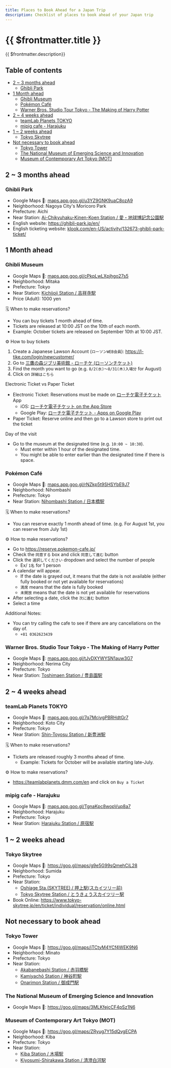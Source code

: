 ```yaml
---
title: Places to Book Ahead for a Japan Trip
description: Checklist of places to book ahead of your Japan trip
---
```


# {{ $frontmatter.title }}

{{ $frontmatter.description}}


## Table of contents <!-- omit in toc -->

* [2 ~ 3 months ahead](#2--3-months-ahead)
  * [Ghibli Park](#ghibli-park)
* [1 Month ahead](#1-month-ahead)
  * [Ghibli Museum](#ghibli-museum)
  * [Pokémon Café](#pokémon-café)
  * [Warner Bros. Studio Tour Tokyo - The Making of Harry Potter](#warner-bros-studio-tour-tokyo---the-making-of-harry-potter)
* [2 ~ 4 weeks ahead](#2--4-weeks-ahead)
  * [teamLab Planets TOKYO](#teamlab-planets-tokyo)
  * [mipig cafe - Harajuku](#mipig-cafe---harajuku)
* [1 ~ 2 weeks ahead](#1--2-weeks-ahead)
  * [Tokyo Skytree](#tokyo-skytree)
* [Not necessary to book ahead](#not-necessary-to-book-ahead)
  * [Tokyo Tower](#tokyo-tower)
  * [The National Museum of Emerging Science and Innovation](#the-national-museum-of-emerging-science-and-innovation)
  * [Museum of Contemporary Art Tokyo (MOT)](#museum-of-contemporary-art-tokyo-mot)


## 2 ~ 3 months ahead


### Ghibli Park

* Google Maps 📍: [maps.app.goo.gl/u3YZ9GNK9uaC8ozA9](https://maps.app.goo.gl/u3YZ9GNK9uaC8ozA9)
* Neighborhood: Nagoya City's Moricoro Park
* Prefecture: Aichi
* Near Station: [Ai-Chikyuhaku-Kinen-Koen Station / 愛・地球博記念公園駅](https://goo.gl/maps/34rFhnEzSYYrm5JS8)
* English website: <https://ghibli-park.jp/en/>
* English ticketing website: [klook.com/en-US/activity/132673-ghibli-park-ticket/](https://www.klook.com/en-US/activity/132673-ghibli-park-ticket/)


## 1 Month ahead


### Ghibli Museum

* Google Maps 📍: [maps.app.goo.gl/cPkpLwLXpjhgo27s5](https://maps.app.goo.gl/cPkpLwLXpjhgo27s5)
* Neighborhood: Mitaka
* Prefecture: Tokyo
* Near Station: [Kichijoji Station / 吉祥寺駅](https://goo.gl/maps/WQJuVeZ6yWzZzwL26)
* Price (Adult): 1000 yen

🗓️ When to make reservations?
* You can buy tickets 1 month ahead of time.
* Tickets are released at 10:00 JST on the 10th of each month.
* Example: October tickets are released on September 10th at 10:00 JST.

⚙️ How to buy tickets
1. Create a Japanese Lawson Account (`ローソンWEB会員`): <https://l-tike.com/login/newcustomer/>
1. Go to [三鷹の森ジブリ美術館 - ローチケ (ローソンチケット)](https://l-tike.com/ghibli/)
1. Find the month you want to go (e.g. `8/2(水)～8/31(木)入場分` for August)
1. Click on `詳細はこちら`

Electronic Ticket vs Paper Ticket
* Electronic Ticket: Reservations must be made on [ローチケ電子チケット](https://l-tike.com/e-tike/navi/guide/configuration.html) App
  * iOS: [ローチケ電子チケット on the App Store](https://apps.apple.com/us/app/id1175974437)
  * Google Play: [ローチケ電子チケット - Apps on Google Play](https://play.google.com/store/apps/details?id=jp.lhe.ebillet&hl=en)
* Paper Ticket: Reserve online and then go to a Lawson store to print out the ticket

Day of the visit
* Go to the museum at the designated time (e.g. `10:00 ~ 10:30`).
  * Must enter within 1 hour of the designated time.
  * You might be able to enter earlier than the designated time if there is space.


### Pokémon Café

* Google Maps 📍: [maps.app.goo.gl/rNZkp5t9SHSYbE9J7](https://maps.app.goo.gl/rNZkp5t9SHSYbE9J7)
* Neighborhood: Nihombashi
* Prefecture: Tokyo
* Near Station: [Nihombashi Station / 日本橋駅](https://goo.gl/maps/saACJmzrkjbL3LJ66)

🗓️ When to make reservations?
* You can reserve exactly 1 month ahead of time. (e.g. For August 1st, you can reserve from July 1st)

⚙️ How to make reservations?
* Go to <https://reserve.pokemon-cafe.jp/>
* Check the `同意する` box and click `同意して進む` button
* Click the `選択してください` dropdown and select the number of people
  * Ex/ `1名` for 1 person
* A calendar will appear.
  * If the date is grayed out, it means that the date is not available (either fully booked or not yet available for reservations)
  * `満席` means that the date is fully booked
  * `未開放` means that the date is not yet available for reservations
* After selecting a date, click the `次に進む` button
* Select a time

Additional Notes:
* You can try calling the cafe to see if there are any cancellations on the day of.
  * `+81 0362623439`


### Warner Bros. Studio Tour Tokyo - The Making of Harry Potter

* Google Maps 📍: [maps.app.goo.gl/tJvDXYWYSN1auw3G7](https://maps.app.goo.gl/tJvDXYWYSN1auw3G7)
* Neighborhood: Nerima City
* Prefecture: Tokyo
* Near Station: [Toshimaen Station / 豊島園駅](https://goo.gl/maps/AVu7kfEuq5HzbD3Q9)


## 2 ~ 4 weeks ahead


### teamLab Planets TOKYO

* Google Maps 📍: [maps.app.goo.gl/7q7McjvgPBRHdtGr7](https://maps.app.goo.gl/7q7McjvgPBRHdtGr7)
* Neighborhood: Koto City
* Prefecture: Tokyo
* Near Station: [Shin-Toyosu Station / 新豊洲駅](https://goo.gl/maps/D28H5c61SMYksVCd8)

🗓️ When to make reservations?
* Tickets are released roughly 3 months ahead of time.
  * Example: Tickets for October will be available starting late-July.

⚙️ How to make reservations?
* <https://teamlabplanets.dmm.com/en> and click on `Buy a Ticket`


### mipig cafe - Harajuku

* Google Maps 📍: [maps.app.goo.gl/TgnaKpc8wopVup8a7](https://maps.app.goo.gl/TgnaKpc8wopVup8a7)
* Neighborhood: Harajuku
* Prefecture: Tokyo
* Near Station: [Harajuku Station / 原宿駅](https://goo.gl/maps/2CpxRP6T6kVZYivn6)


## 1 ~ 2 weeks ahead


### Tokyo Skytree

* Google Maps 📍: <https://goo.gl/maps/g9e5G99sQmehCiL28>
* Neighborhood: Sumida
* Prefecture: Tokyo
* Near Station:
  * [Oshiage Sta.(SKYTREE) / 押上駅(スカイツリー前)](https://goo.gl/maps/yNcpopGHVaQohsqg7)
  * [Tokyo Skytree Station / とうきょうスカイツリー駅](https://goo.gl/maps/dKVGuSgEPqDXjaKN6)
* Book Online: <https://www.tokyo-skytree.jp/en/ticket/individual/reservation/online.html>


## Not necessary to book ahead


### Tokyo Tower

* Google Maps 📍: <https://goo.gl/maps/jTCtyM4YCf4WEK9N6>
* Neighborhood: Minato
* Prefecture: Tokyo
* Near Station:
  * [Akabanebashi Station / 赤羽橋駅](https://goo.gl/maps/NL53VazjZnLms5Yj7)
  * [Kamiyachō Station / 神谷町駅](https://goo.gl/maps/P93pXtvTAsowaKYx5)
  * [Onarimon Station / 御成門駅](https://goo.gl/maps/p7ZR793tnvAydHu77)


### The National Museum of Emerging Science and Innovation

* Google Maps 📍: <https://goo.gl/maps/3MLKfejcCF4pSz1N6>


### Museum of Contemporary Art Tokyo (MOT)

* Google Maps 📍: <https://goo.gl/maps/ZRyug7Y15dQvgECPA>
* Neighborhood: Kiba
* Prefecture: Tokyo
* Near Station:
  * [Kiba Station / 木場駅](https://goo.gl/maps/RhiShAqYYdyfU93w5)
  * [Kiyosumi-Shirakawa Station / 清澄白河駅](https://goo.gl/maps/mVqj5cs8MBreSEdC7)
